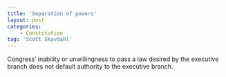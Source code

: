 ```yaml
---
title: 'Separation of powers'
layout: post
categories:
    - Constitution
tag: 'Scott Skavdahl'
---
```


Congress’ inability or unwillingness to pass a law desired by the executive branch does not default authority to the executive branch.